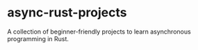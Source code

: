 # async-rust-projects
A collection of beginner-friendly projects to learn asynchronous programming in Rust.
